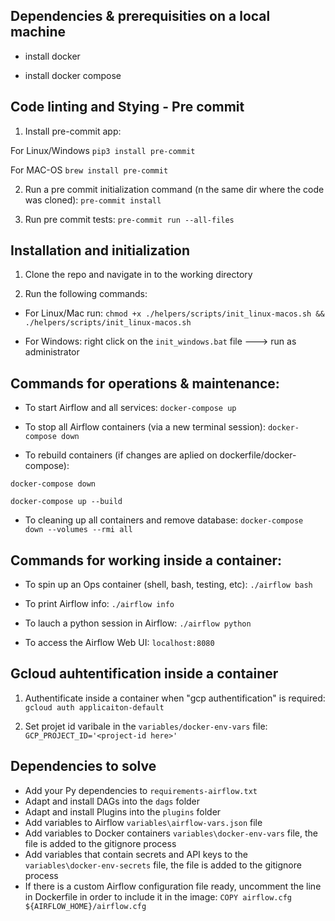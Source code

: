 
## Dependencies & prerequisities on a local machine ##
- install docker

- install docker compose


## Code linting and Stying - Pre commit ##
1. Install pre-commit app:

  For Linux/Windows `pip3 install pre-commit`

  For MAC-OS `brew install pre-commit`

2. Run a pre commit initialization command (n the same dir where the code was cloned): `pre-commit install`

3. Run pre commit tests: `pre-commit run --all-files`


## Installation and initialization ##
1. Clone the repo and navigate in to the working directory

2. Run the following commands:

  - For Linux/Mac run:  `chmod +x ./helpers/scripts/init_linux-macos.sh && ./helpers/scripts/init_linux-macos.sh`

  - For Windows:  right click on the `init_windows.bat` file  ---> run as administrator


## Commands for operations & maintenance: ##
- To start Airflow and all services:
`docker-compose up`

- To stop all Airflow containers (via a new terminal session):
`docker-compose down`

- To rebuild containers (if changes are aplied on dockerfile/docker-compose):

`docker-compose down`

`docker-compose up --build`

- To cleaning up all containers and remove database:
`docker-compose down --volumes --rmi all`


## Commands for working inside a container: ###
- To spin up an Ops container (shell, bash, testing, etc):
`./airflow bash`

- To print Airflow info:
`./airflow info`

- To lauch a python session in Airflow:
`./airflow python`

- To access the Airflow Web UI:
`localhost:8080`


## Gcloud auhtentification inside a container ###
1. Authentificate inside a container when "gcp authentification" is required:
`gcloud auth applicaiton-default`

2. Set projet id varibale in the `variables/docker-env-vars` file:
`GCP_PROJECT_ID='<project-id here>'`


## Dependencies to solve ##
  - Add your Py dependencies to `requirements-airflow.txt`
  - Adapt and install DAGs into the `dags` folder
  - Adapt and install Plugins into the `plugins` folder
  - Add variables to Airflow `variables\airflow-vars.json` file
  - Add variables to Docker containers `variables\docker-env-vars` file, the file is added to the gitignore process
  - Add variables that contain secrets and API keys to the `variables\docker-env-secrets` file, the file is added to the gitignore process
  - If there is a custom Airflow configuration file ready, uncomment the line in Dockerfile in order to include it in the image: `COPY airflow.cfg ${AIRFLOW_HOME}/airflow.cfg`

